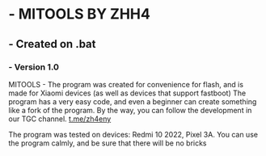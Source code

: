 # - MITOOLS BY ZHH4
## - Created on .bat
### - Version 1.0

MITOOLS - The program was created for convenience for flash, and is made for Xiaomi devices (as well as devices that support fastboot)
The program has a very easy code, and even a beginner can create something like a fork of the program.
By the way, you can follow the development in our TGC channel. [t.me/zh4eny](https://t.me/zh4eny)

The program was tested on devices: Redmi 10 2022, Pixel 3A. You can use the program calmly, and be sure that there will be no bricks
